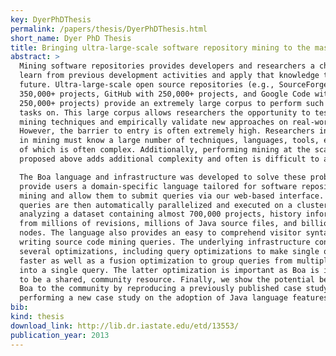 ```yaml
---
key: DyerPhDThesis
permalink: /papers/thesis/DyerPhDThesis.html
short_name: Dyer PhD Thesis
title: Bringing ultra-large-scale software repository mining to the masses with Boa
abstract: >
  Mining software repositories provides developers and researchers a chance to
  learn from previous development activities and apply that knowledge to the
  future. Ultra-large-scale open source repositories (e.g., SourceForge with
  350,000+ projects, GitHub with 250,000+ projects, and Google Code with
  250,000+ projects) provide an extremely large corpus to perform such mining
  tasks on. This large corpus allows researchers the opportunity to test new
  mining techniques and empirically validate new approaches on real-world data.
  However, the barrier to entry is often extremely high. Researchers interested
  in mining must know a large number of techniques, languages, tools, etc, each
  of which is often complex. Additionally, performing mining at the scale
  proposed above adds additional complexity and often is difficult to achieve.

  The Boa language and infrastructure was developed to solve these problems. We
  provide users a domain-specific language tailored for software repository
  mining and allow them to submit queries via our web-based interface. These
  queries are then automatically parallelized and executed on a cluster,
  analyzing a dataset containing almost 700,000 projects, history information
  from millions of revisions, millions of Java source files, and billions of AST
  nodes. The language also provides an easy to comprehend visitor syntax to ease
  writing source code mining queries. The underlying infrastructure contains
  several optimizations, including query optimizations to make single queries
  faster as well as a fusion optimization to group queries from multiple users
  into a single query. The latter optimization is important as Boa is intended
  to be a shared, community resource. Finally, we show the potential benefit of
  Boa to the community by reproducing a previously published case study and
  performing a new case study on the adoption of Java language features.
bib:
kind: thesis
download_link: http://lib.dr.iastate.edu/etd/13553/
publication_year: 2013
---
```

